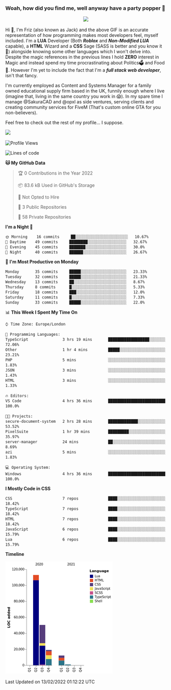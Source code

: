 ### Woah, how did you find me, well anyway have a party popper 🎉

<p align="center">
  <img  src="https://66.media.tumblr.com/d2766024a15e8c140bf20f314664eed2/d1615166bf58615c-d8/s400x600/aabc473a64edc43599d5345fd1e9e792d66ecc48.gifv">
</p>

Hi :wave:, I'm Friz (also known as Jack) and the above GIF is an accurate representation of how programming makes most developers feel, myself included. I'm a **LUA** Developer (Both ***Roblox*** and ***Non-Modified LUA*** capable), a **HTML** Wizard and a **CSS** Sage (SASS is better and you know it :pray:) alongside knowing some other languages which I won't delve into. Despite the magic references in the previous lines I hold **ZERO** interest in Magic and instead spend my time procrastinating about Politics🗳️ and Food🍔. However I'm yet to include the fact that I'm a ***full stack web developer***, isn't that fancy.

I'm currently employed as Content and Systems Manager for a family owned educational supply firm based in the UK, funnily enough where I live (imagine that, living in the same country you work in 😱). In my spare time I manage @SakuraCAD and @opxl as side ventures, serving clients and creating community services for FiveM (That's custom online GTA for you non-believers).

Feel free to check out the rest of my profile... I suppose.

<a href="https://github.com/anuraghazra/github-readme-stats">
  <img  src="https://github-readme-stats.vercel.app/api?username=JackOPXL&count_private=true&show_icons=true&theme=tokyonight" />
</a>



<!--START_SECTION:waka-->
![Profile Views](http://img.shields.io/badge/Profile%20Views-0-blue)

![Lines of code](https://img.shields.io/badge/From%20Hello%20World%20I%27ve%20Written-197%20Thousand%20lines%20of%20code-blue)

**🐱 My GitHub Data** 

> 🏆 0 Contributions in the Year 2022
 > 
> 📦 83.6 kB Used in GitHub's Storage 
 > 
> 🚫 Not Opted to Hire
 > 
> 📜 3 Public Repositories 
 > 
> 🔑 58 Private Repositories  
 > 
**I'm a Night 🦉** 

```text
🌞 Morning    16 commits     ██░░░░░░░░░░░░░░░░░░░░░░░   10.67% 
🌆 Daytime    49 commits     ████████░░░░░░░░░░░░░░░░░   32.67% 
🌃 Evening    45 commits     ███████░░░░░░░░░░░░░░░░░░   30.0% 
🌙 Night      40 commits     ██████░░░░░░░░░░░░░░░░░░░   26.67%

```
📅 **I'm Most Productive on Monday** 

```text
Monday       35 commits     █████░░░░░░░░░░░░░░░░░░░░   23.33% 
Tuesday      32 commits     █████░░░░░░░░░░░░░░░░░░░░   21.33% 
Wednesday    13 commits     ██░░░░░░░░░░░░░░░░░░░░░░░   8.67% 
Thursday     8 commits      █░░░░░░░░░░░░░░░░░░░░░░░░   5.33% 
Friday       18 commits     ███░░░░░░░░░░░░░░░░░░░░░░   12.0% 
Saturday     11 commits     █░░░░░░░░░░░░░░░░░░░░░░░░   7.33% 
Sunday       33 commits     █████░░░░░░░░░░░░░░░░░░░░   22.0%

```


📊 **This Week I Spent My Time On** 

```text
⌚︎ Time Zone: Europe/London

💬 Programming Languages: 
TypeScript               3 hrs 19 mins       ██████████████████░░░░░░░   72.06% 
Other                    1 hr 4 mins         █████░░░░░░░░░░░░░░░░░░░░   23.21% 
PHP                      5 mins              ░░░░░░░░░░░░░░░░░░░░░░░░░   1.83% 
JSON                     3 mins              ░░░░░░░░░░░░░░░░░░░░░░░░░   1.43% 
HTML                     3 mins              ░░░░░░░░░░░░░░░░░░░░░░░░░   1.33%

🔥 Editors: 
VS Code                  4 hrs 36 mins       █████████████████████████   100.0%

🐱‍💻 Projects: 
secure-document-system   2 hrs 28 mins       █████████████░░░░░░░░░░░░   53.52% 
PixelSuite               1 hr 39 mins        █████████░░░░░░░░░░░░░░░░   35.97% 
server-manager           24 mins             ██░░░░░░░░░░░░░░░░░░░░░░░   8.69% 
azi                      5 mins              ░░░░░░░░░░░░░░░░░░░░░░░░░   1.83%

💻 Operating System: 
Windows                  4 hrs 36 mins       █████████████████████████   100.0%

```

**I Mostly Code in CSS** 

```text
CSS                      7 repos             ████░░░░░░░░░░░░░░░░░░░░░   18.42% 
TypeScript               7 repos             ████░░░░░░░░░░░░░░░░░░░░░   18.42% 
HTML                     7 repos             ████░░░░░░░░░░░░░░░░░░░░░   18.42% 
JavaScript               6 repos             ████░░░░░░░░░░░░░░░░░░░░░   15.79% 
Lua                      6 repos             ████░░░░░░░░░░░░░░░░░░░░░   15.79%

```


**Timeline**

![Chart not found](https://raw.githubusercontent.com/JackOPXL/JackOPXL/master/charts/bar_graph.png) 


 Last Updated on 13/02/2022 01:12:22 UTC
<!--END_SECTION:waka-->

